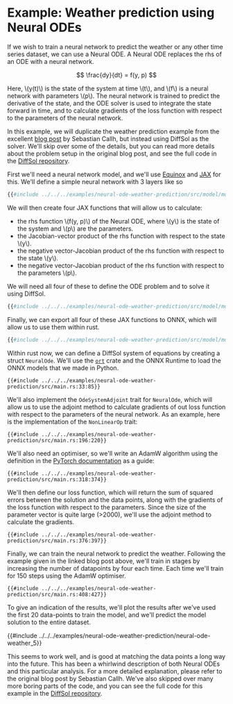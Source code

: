 # Example: Weather prediction using Neural ODEs

If we wish to train a neural network to predict the weather or any other time series dataset, we can use a Neural ODE. A Neural ODE replaces the rhs of an ODE with a neural network. 

$$
\frac{dy}{dt} = f(y, p)
$$

Here, \\(y(t)\\) is the state of the system at time \\(t\\), and \\(f\\) is a neural network with parameters \\(p\\). The neural network is trained to predict the derivative of the state, and the ODE solver is used to integrate the state forward in time, and to calculate gradients of the loss function with respect to the parameters of the neural network.

In this example, we will duplicate the weather prediction example from the excellent [blog post](https://sebastiancallh.github.io/post/neural-ode-weather-forecast/) by Sebastian Callh, but instead using DiffSol as the solver. We'll skip over some of the details, but you can read more details about the problem setup in the original blog post, and see the full code in the [DiffSol repository](https://github.com/martinjrobins/diffsol).

First we'll need a neural network model, and we'll use [Equinox](https://github.com/patrick-kidger/equinox) and [JAX](https://docs.jax.dev/en/latest/index.html) for this. We'll define a simple neural network with 3 layers like so

```python
{{#include ../../../examples/neural-ode-weather-prediction/src/model/model.py:39:54}}
```

We will then create four JAX functions that will allow us to calculate:
- the rhs function \\(f(y, p)\\) of the Neural ODE, where \\(y\\) is the state of the system and \\(p\\) are the parameters.
- the Jacobian-vector product of the rhs function with respect to the state \\(y\\).
- the negative vector-Jacobian product of the rhs function with respect to the state \\(y\\).
- the negative vector-Jacobian product of the rhs function with respect to the parameters \\(p\\).

We will need all four of these to define the ODE problem and to solve it using DiffSol.

```python
{{#include ../../../examples/neural-ode-weather-prediction/src/model/model.py:57:80}}
```

Finally, we can export all four of these JAX functions to ONNX, which will allow us to use them within rust.

```python
{{#include ../../../examples/neural-ode-weather-prediction/src/model/model.py:25:33}}
```

Within rust now, we can define a DiffSol system of equations by creating a struct `NeuralOde`. We'll use the [`ort`](https://ort.pyke.io/) crate and the ONNX Runtime to load the ONNX models that we made in Python.

```rust,ignore
{{#include ../../../examples/neural-ode-weather-prediction/src/main.rs:33:85}}
```

We'll also implement the `OdeSystemAdjoint` trait for `NeuralOde`, which will allow us to use the adjoint method to calculate gradients of out loss function with respect to the parameters of the neural network. As an example, here is the implementation of the `NonLinearOp` trait:

```rust,ignore
{{#include ../../../examples/neural-ode-weather-prediction/src/main.rs:196:220}}
```

We'll also need an optimiser, so we'll write an AdamW algorithm using the definition in the [PyTorch documentation](https://pytorch.org/docs/stable/generated/torch.optim.AdamW.html) as a guide:

```rust,ignore
{{#include ../../../examples/neural-ode-weather-prediction/src/main.rs:318:374}}
```

We'll then define our loss function, which will return the sum of squared errors between the solution and the data points, along with the gradients of the loss function with respect to the parameters. Since the size of the parameter vector is quite large (>2000), we'll use the adjoint method to calculate the gradients.

```rust,ignore
{{#include ../../../examples/neural-ode-weather-prediction/src/main.rs:376:397}}
```

Finally, we can train the neural network to predict the weather. Following the example given in the linked blog post above, we'll train in stages by increasing the number of datapoints by four each time. Each time we'll train for 150 steps using the AdamW optimiser.

```rust,ignore
{{#include ../../../examples/neural-ode-weather-prediction/src/main.rs:408:427}}
```

To give an indication of the results, we'll plot the results after we've used the first 20 data-points to train the model, and we'll predict the model solution to the entire dataset.

{{#include ../../../examples/neural-ode-weather-prediction/neural-ode-weather_5}}

This seems to work well, and is good at matching the data points a long way into the future. This has been a whirlwind description of both Neural ODEs and this particular analysis. For a more detailed explanation, please refer to the original blog post by Sebastian Callh. We've also skipped over many more boring parts of the code, and you can see the full code for this example in the [DiffSol repository](https://github.com/martinjrobins/diffsol).
